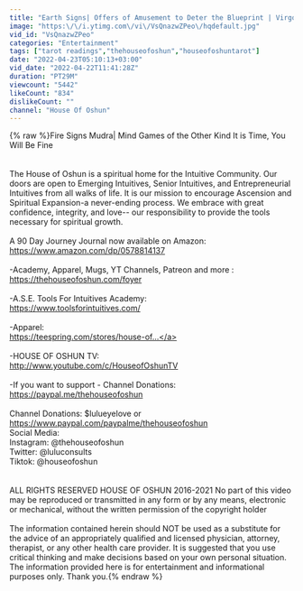 ```yaml
---
title: "Earth Signs| Offers of Amusement to Deter the Blueprint | Virgo, Taurus, Capricorn"
image: "https:\/\/i.ytimg.com\/vi\/VsQnazwZPeo\/hqdefault.jpg"
vid_id: "VsQnazwZPeo"
categories: "Entertainment"
tags: ["tarot readings","thehouseofoshun","houseofoshuntarot"]
date: "2022-04-23T05:10:13+03:00"
vid_date: "2022-04-22T11:41:28Z"
duration: "PT29M"
viewcount: "5442"
likeCount: "834"
dislikeCount: ""
channel: "House Of Oshun"
---
```

{% raw %}Fire Signs Mudra| Mind Games of the Other Kind It is Time, You Will Be Fine <br /><br /><br />The House of Oshun is a spiritual home for the Intuitive Community. Our doors are open to Emerging Intuitives, Senior Intuitives, and Entrepreneurial Intuitives from all walks of life. It is our mission to encourage Ascension and Spiritual Expansion-a never-ending process. We embrace with great confidence, integrity, and love-- our responsibility to provide the tools necessary for spiritual growth. <br /><br />A 90 Day Journey Journal now available on Amazon: <br /><a rel="nofollow" target="blank" href="https://www.amazon.com/dp/0578814137">https://www.amazon.com/dp/0578814137</a><br /><br />-Academy, Apparel, Mugs, YT Channels, Patreon and more :<br /> <a rel="nofollow" target="blank" href="https://thehouseofoshun.com/foyer">https://thehouseofoshun.com/foyer</a><br /><br />-A.S.E. Tools For Intuitives Academy: <br /><a rel="nofollow" target="blank" href="https://www.toolsforintuitives.com/">https://www.toolsforintuitives.com/</a><br /><br />-Apparel: <br /><a rel="nofollow" target="blank" href="https://teespring.com/stores/house-of...">https://teespring.com/stores/house-of...</a><br /><br />-HOUSE OF OSHUN TV: <br /><a rel="nofollow" target="blank" href="http://www.youtube.com/c/HouseofOshunTV">http://www.youtube.com/c/HouseofOshunTV</a> <br /><br />-If you want to support - Channel Donations: <br /><a rel="nofollow" target="blank" href="https://paypal.me/thehouseofoshun">https://paypal.me/thehouseofoshun</a><br /><br />Channel Donations: $lulueyelove or <a rel="nofollow" target="blank" href="https://www.paypal.com/paypalme/thehouseofoshun">https://www.paypal.com/paypalme/thehouseofoshun</a><br />Social Media: <br />Instagram: @thehouseofoshun  <br />Twitter: @luluconsults<br />Tiktok: @houseofoshun<br /><br /><br />ALL RIGHTS RESERVED HOUSE OF OSHUN 2016-2021 No part of this video may be reproduced or transmitted in any form or by any means, electronic or mechanical, without the written permission of the copyright holder<br /><br /> The information contained herein should NOT be used as a substitute for the advice of an appropriately qualified and licensed physician, attorney, therapist, or any other health care provider.  It is suggested that you use critical thinking and make decisions based on your own personal situation. The information provided here is for entertainment and informational purposes only. Thank you.{% endraw %}
